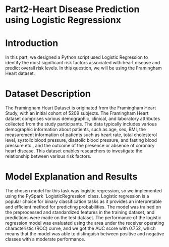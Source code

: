 # Part2-Heart Disease Prediction using Logistic Regressionx
# Introduction

In this part, we designed a Python script used Logistic Regression to identify the most significant risk factors associated with heart disease and predict overall risk levels. In this question, we will be using the Framingham Heart dataset.

# Dataset Description

The Framingham Heart Dataset is originated from the Framingham Heart Study, with an initial cohort of 5209 subjects. The Framingham Heart dataset comprises various demographic, clinical, and laboratory attributes collected from the study participants. The data typically includes various demographic information about patients, such as age, sex, BMI, the measurement information of patients such as heart rate, total cholesterol level, systolic blood pressure, diastolic blood pressure, and fasting blood pressure etc., and the outcome of the presence or absence of coronary heart disease. This dataset enables researchers to investigate the relationship between various risk factors. 

# Model Explanation and Results

The chosen model for this task was logistic regression, so we implemented using the PySpark 'LogisticRegression' class. Logistic regression is a popular choice for binary classification tasks as it provides an interpretable and efficient method for predicting probabilities. The model was trained on the preprocessed and standardized features in the training dataset, and predictions were made on the test dataset. The performance of the logistic regression model was evaluated using the area under the receiver operating characteristic (ROC) curve, and we got the AUC score with 0.752, which means that the model was able to distinguish between positive and negative classes with a moderate performance.

